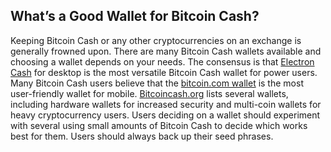 ## What’s a Good Wallet for Bitcoin Cash?

Keeping Bitcoin Cash or any other cryptocurrencies on an exchange is generally frowned upon. There are many Bitcoin Cash wallets available and choosing a wallet depends on your needs. The consensus is that [Electron Cash](https://electroncash.org/) for desktop is the most versatile Bitcoin Cash wallet for power users. Many Bitcoin Cash users believe that the [bitcoin.com wallet](https://wallet.bitcoin.com/) is the most user-friendly wallet for mobile. [Bitcoincash.org](https://bitcoincash.org/#wallets) lists several wallets, including hardware wallets for increased security and multi-coin wallets for heavy cryptocurrency users. Users deciding on a wallet should experiment with several using small amounts of Bitcoin Cash to decide which works best for them. Users should always back up their seed phrases.
